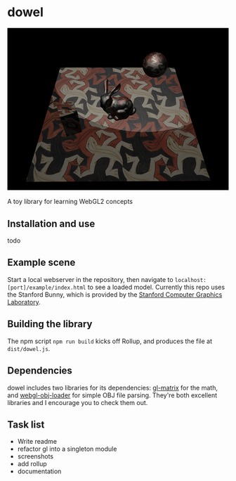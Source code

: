 # dowel

![a picture rendered by dowel](example.png)

A toy library for learning WebGL2 concepts

## Installation and use

todo

## Example scene

Start a local webserver in the repository, then navigate to `localhost:[port]/example/index.html` to see a loaded model. Currently this repo uses the Stanford Bunny, which is provided by the [Stanford Computer Graphics Laboratory](http://graphics.stanford.edu/data/3Dscanrep/#bunny).

## Building the library

The npm script `npm run build` kicks off Rollup, and produces the file at `dist/dowel.js`.

## Dependencies

dowel includes two libraries for its dependencies: [gl-matrix](https://github.com/toji/gl-matrix) for the math, and [webgl-obj-loader](https://github.com/frenchtoast747/webgl-obj-loader) for simple OBJ file parsing. They're both excellent libraries and I encourage you to check them out.

## Task list

* Write readme
* refactor gl into a singleton module
* screenshots
* add rollup
* documentation

